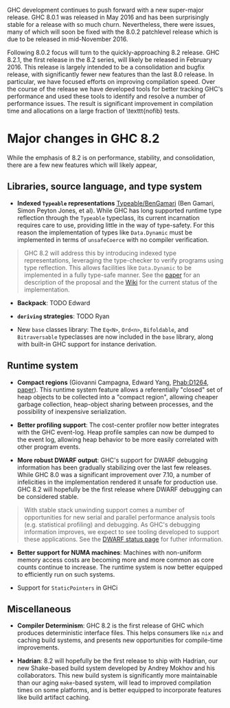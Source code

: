 
GHC development continues to push forward with a new super-major release.
GHC 8.0.1 was released in May 2016 and has been surprisingly stable for a
release with so much churn. Nevertheless, there were issues, many of which will
soon be fixed with the 8.0.2 patchlevel release which is due to be released in
mid-November 2016.



Following 8.0.2 focus will turn to the quickly-approaching 8.2 release.
GHC 8.2.1, the first release in the 8.2 series, will likely be released in
February 2016. This release is largely intended to be a consolidation and bugfix
release, with significantly fewer new features than the last 8.0 release.
In particular, we have focused efforts on improving compilation speed.
Over the course of the release we have developed tools for
better tracking GHC's performance and used these tools to identify and resolve a
number of performance issues. The result is significant improvement in
compilation time and allocations on a large fraction of \\texttt{nofib} tests.


# Major changes in GHC 8.2



While the emphasis of 8.2 is on performance, stability, and consolidation,
there are a few new features which will likely appear,


## Libraries, source language, and type system


- **Indexed `Typeable` representations** [Typeable/BenGamari](typeable/ben-gamari) (Ben Gamari, Simon Peyton Jones, et al). While GHC has long supported runtime type reflection through the `Typeable` typeclass, its current incarnation requires care to use, providing little in the way of type-safety. For this reason the implementation of types like `Data.Dynamic` must be implemented in terms of `unsafeCoerce` with no compiler verification.

>
>
> GHC 8.2 will address this by introducing indexed type representations, leveraging the type-checker to verify programs using type reflection. This allows facilities like `Data.Dynamic` to be implemented in a fully type-safe manner. See the [
> paper](http://research.microsoft.com/en-us/um/people/simonpj/papers/haskell-dynamic/) for an description of the proposal and the [
> Wiki](https://ghc.haskell.org/trac/ghc/wiki/Typeable/BenGamari) for the current status of the implementation.
>
>

- **Backpack**: TODO Edward

- **`deriving` strategies**: TODO Ryan

- New `base` classes library: The `Eq<N>`, `Ord<n>`, `Bifoldable`, and `Bitraversable` typeclasses are now included in the `base` library, along with built-in GHC support for instance derivation.

## Runtime system


- **Compact regions** (Giovanni Campagna, Edward Yang, [
  Phab:D1264](https://phabricator.haskell.org/D1264), [
  paper](http://ezyang.com/papers/ezyang15-cnf.pdf)). This runtime system feature allows a referentially "closed" set of heap objects to be collected into a "compact region", allowing cheaper garbage collection, heap-object sharing between processes, and the possibility of inexpensive serialization.

- **Better profiling support**: The cost-center profiler now better integrates with the GHC event-log. Heap profile samples can now be dumped to the event log, allowing heap behavior to be more easily correlated with other program events.

- **More robust DWARF output**: GHC's support for DWARF debugging information has been gradually stabilizing over the last few releases. While GHC 8.0 was a significant improvement over 7.10, a number of infelicities in the implementation rendered it unsafe for production use. GHC 8.2 will hopefully be the first release where DWARF debugging can be considered stable.

>
>
> With stable stack unwinding support comes a number of opportunities for new serial and parallel performance analysis tools (e.g. statistical profiling) and debugging. As GHC's debugging information improves, we expect to see tooling developed to support these applications. See the [
> DWARF status page](https://ghc.haskell.org/trac/ghc/wiki/DWARF/80Status) for futher information.
>
>

- **Better support for NUMA machines**: Machines with non-uniform memory access costs are becoming more and more common as core counts continue to increase. The runtime system is now better equipped to efficiently run on such systems.

- Support for `StaticPointers` in GHCi

## Miscellaneous


- **Compiler Determinism**: GHC 8.2 is the first release of GHC which produces deterministic interface files. This helps consumers like `nix` and caching build systems, and presents new opportunities for compile-time improvements.

- **Hadrian**: 8.2 will hopefully be the first release to ship with Hadrian, our new Shake-based build system developed by Andrey Mokhov and his collaborators. This new build system is significantly more maintainable than our aging `make`-based system, will lead to improved compilation times on some platforms, and is better equipped to incorporate features like build artifact caching.
